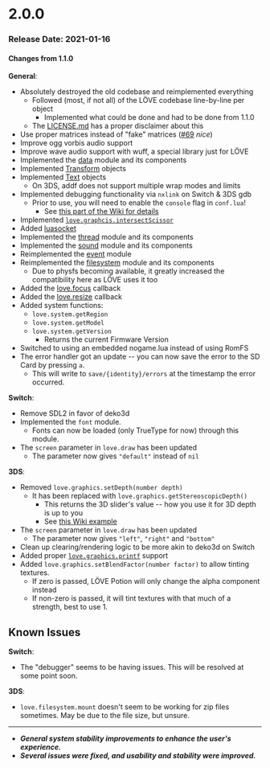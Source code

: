 # 2.0.0

### Release Date: 2021-01-16

#### Changes from 1.1.0

**General**:
- Absolutely destroyed the old codebase and reimplemented everything
  - Followed (most, if not all) of the LÖVE codebase line-by-line per object
    - Implemented what could be done and had to be done from 1.1.0
  - The [LICENSE.md](hhttps://github.com/TurtleP/LovePotion/blob/master/LICENSE.md) has a proper disclaimer about this
- Use proper matrices instead of "fake" matrices ([#69](https://github.com/TurtleP/LovePotion/issues/69) *nice*)
- Improve ogg vorbis audio support
- Improve wave audio support with wuff, a special library just for LÖVE
- Implemented the [data](https://love2d.org/wiki/love.data) module and its components
- Implemented [Transform](https://love2d.org/wiki/Transform) objects
- Implemented [Text](https://love2d.org/wiki/Text) objects
  - On 3DS, addf does not support multiple wrap modes and limits
- Implemented debugging functionality via `nxlink` on Switch & 3DS gdb
  - Prior to use, you will need to enable the `console` flag in `conf.lua`!
    - See [this part of the Wiki for details](compatibility?id=debugging-your-game)
- Implemented [`love.graphcis.intersectScissor`](https://love2d.org/wiki/love.graphics.intersectScissor)
- Added [luasocket](http://w3.impa.br/~diego/software/luasocket/)
- Implemented the [thread](https://love2d.org/wiki/love.thread) module and its components
- Implemented the [sound](https://love2d.org/wiki/love.sound) module and its components
- Reimplemented the [event](https://love2d.org/wiki/love.event) module
- Reimplemented the [filesystem](https://love2d.org/wiki/love.filesystem) module and its components
  - Due to physfs becoming available, it greatly increased the compatibility here as LÖVE uses it too
- Added the [love.focus](https://love2d.org/wiki/love.focus) callback
- Added the [love.resize](https://love2d.org/wiki/love.resize) callback
- Added system functions:
  - `love.system.getRegion`
  - `love.system.getModel`
  - `love.system.getVersion`
    - Returns the current Firmware Version
- Switched to using an embedded nogame.lua instead of using RomFS
- The error handler got an update -- you can now save the error to the SD Card by pressing `a`.
  - This will write to `save/{identity}/errors` at the timestamp the error occurred.

**Switch**:
- Remove SDL2 in favor of deko3d
- Implemented the `font` module.
  - Fonts can now be loaded (only TrueType for now) through this module.
- The `screen` parameter in `love.draw` has been updated
  - The parameter now gives `"default"` instead of `nil`

**3DS**:
- Removed `love.graphics.setDepth(number depth)`
  - It has been replaced with `love.graphics.getStereoscopicDepth()`
    - This returns the 3D slider's value -- how you use it for 3D depth is up to you
    - See [this Wiki example](compatibility?id=miscellaneous)
- The `screen` parameter in `love.draw` has been updated
  - The parameter now gives `"left"`, `"right"` and `"bottom"`
- Clean up clearing/rendering logic to be more akin to deko3d on Switch
- Added proper [`love.graphics.printf`](https://love2d.org/wiki/love.graphics.printf) support
- Added `love.graphics.setBlendFactor(number factor)` to allow tinting textures.
  - If zero is passed, LÖVE Potion will only change the alpha component instead
  - If non-zero is passed, it will tint textures with that much of a strength, best to use 1.

## Known Issues

**Switch**:
  - The "debugger" seems to be having issues. This will be resolved at some point soon.

**3DS**:
  - `love.filesystem.mount` doesn't seem to be working for zip files sometimes. May be due to the file size, but unsure.

---
- **_General system stability improvements to enhance the user's experience._**
- **_Several issues were fixed, and usability and stability were improved._**
